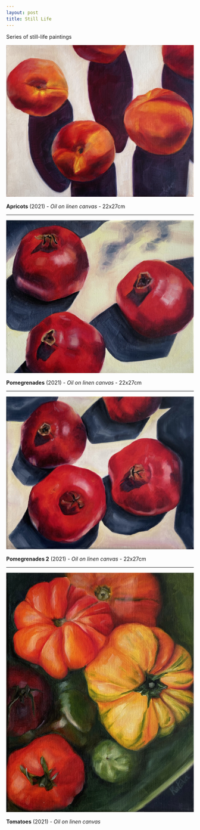 ```yaml
---
layout: post
title: Still Life
---
```


Series of still-life paintings

[![Apricots (2021)](/assets/img/projects/still-life/IMG_2306.JPG)](/assets/img/projects/still-life/IMG_2306.JPG)

**Apricots** (2021) - _Oil on linen canvas_ - 22x27cm

---

[![Pomgrenades(2021)](/assets/img/projects/still-life/IMG_2308.jpg)](/assets/img/projects/still-life/IMG_2308.jpg)

**Pomegrenades** (2021) - _Oil on linen canvas_ - 22x27cm

---

[![Pomgrenades 2(2021)](/assets/img/projects/still-life/IMG_2309.JPG)](/assets/img/projects/still-life/IMG_2309.JPG)

**Pomegrenades 2** (2021) - _Oil on linen canvas_ - 22x27cm

---

[![Tomatoes(2021)](/assets/img/projects/still-life/IMG_2307.JPG)](/assets/img/projects/still-life/IMG_2307.JPG)

**Tomatoes** (2021) - _Oil on linen canvas_
